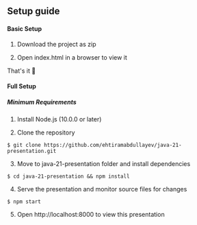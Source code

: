 ## Setup guide

#### Basic Setup
1. Download the project as zip

2. Open index.html in a browser to view it

That's it 🚀

#### Full Setup

##### Minimum Requirements
1. Install Node.js (10.0.0 or later)

2. Clone the repository
  ```
$ git clone https://github.com/ehtiramabdullayev/java-21-presentation.git
  ```

3. Move to java-21-presentation folder and install dependencies
  
  ```
$ cd java-21-presentation && npm install
  ```

4. Serve the presentation and monitor source files for changes
  
  ```
$ npm start
  ```

 5. Open http://localhost:8000 to view this presentation 
